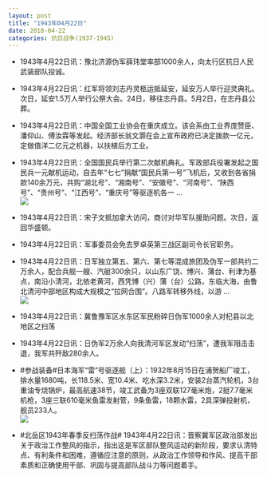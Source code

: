 ```yaml
---
layout: post
title: "1943年04月22日"
date: 2018-04-22
categories: 抗日战争(1937-1945)
---
```


<meta name="referrer" content="no-referrer" />

- 1943年4月22日讯：豫北济源伪军薛玮堂率部1000余人，向太行区抗日人民武装部队投诚。 

- 1943年4月22日讯：红军将领刘志丹灵柩运抵延安，延安万人举行迎灵典礼。次日，延安1.5万人举行公祭大会。24日，移往志丹县。5月2日，在志丹县公葬。 

- 1943年4月22日讯：中国全国工业协会在重庆成立。该会系由工业界庞赞臣、潘仰山、傅汝霖等发起。经济部长翁文灏在会上宣布政府已决定拨款一亿元，定做值洋二亿元之机器，以扶植后方工业。 

- 1943年4月22日讯：全国国民兵举行第二次献机典礼。军政部兵役署发起之国民兵一元献机运动，自去年“七七”捐献“国民兵第一号”飞机后，又收到各省捐款140余万元，共购“湖北号”、“湘南号”、“安徽号”、“河南号”、“陕西号”、“贵州号”、“江西号”、“重庆号”等驱逐机各一 ... <br/><img src="https://wx2.sinaimg.cn/large/aca367d8ly1fqlop7l7z9j20c80bxdfy.jpg" />

- 1943年4月22日讯：宋子文抵加拿大访问，商讨对华军队援助问题。次日，返回华盛顿。 

- 1943年4月22日讯：军事委员会免去罗卓英第三战区副司令长官职务。 

- 1943年4月22日讯：日军独立第五、第六、第七等混成旅团及伪军一部共约二万余人，配合兵舰一艘、汽艇300余只，以山东广饶、博兴、蒲台、利津为基点，南沿小清河，北依老黄河，西凭博（兴）蒲（台）公路，东临大海，由鲁北清河中部地区构成大规模之“拉网合围”。八路军转移外线，以游 ... <br/><img src="https://wx4.sinaimg.cn/large/aca367d8ly1fqld50jil2j20c809zq30.jpg" />

- 1943年4月22日讯：冀鲁豫军区水东区军民粉碎日伪军1000余人对杞县以北地区之扫荡 

- 1943年4月22日讯：日伪军2万余人向我清河军区发动“扫荡”，遭我军阻击击退，我军共歼敌280余人。 

- #参战装备#日本海军“雷”号驱逐舰（上）：1932年8月15日在浦贺船厂竣工，排水量1680吨，长118.5米、宽10.4米、吃水深3.2米，安装2台蒸汽轮机，3台重油专烧锅炉，最高航速38节，竣工武备为3座双联127毫米炮，2挺7.7毫米机枪，3座三联610毫米鱼雷发射管，9条鱼雷，18颗水雷，2具深弹投射机，舰员233人。 <br/><img src="https://wx4.sinaimg.cn/large/aca367d8ly1fql7czdc88j20db0g341d.jpg" />

- #北岳区1943年春季反扫荡作战# 1943年4月22日讯：晋察冀军区政治部发出关于政治工作整风的指示，指出这是军区部队整风运动的新阶段，要求认清特点、有利条件和困难，遵循应注意的原则，从政治工作领导和作风、提高干部素质和正确使用干部、巩固与提高部队战斗力等问题着手。 

